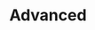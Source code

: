 ---
link: site.data.routes.academy
image: /images/logos/aincu-academy-logo.png
title: Advanced
ages: 13-17
description: Projects in Web, Mobile, Games
languages: HTML, CSS, JavaScript, Python, Swift, Java, C#, Unity 3D
season: Spring and Fall
time: Tuesdays and Thursdays, 6-8pm
---